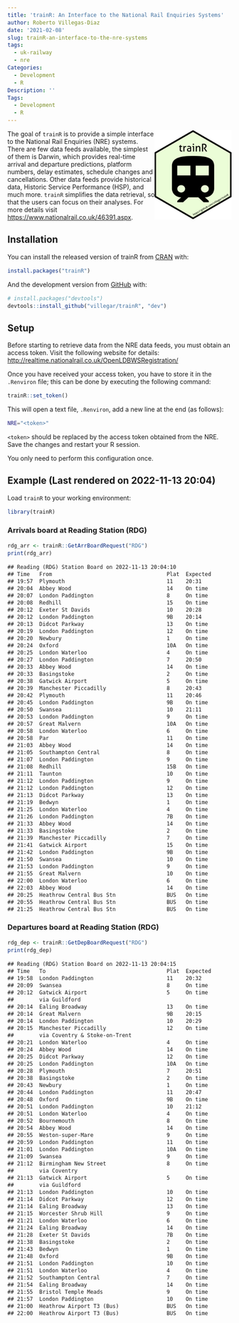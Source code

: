 ```yaml
---
title: 'trainR: An Interface to the National Rail Enquiries Systems'
author: Roberto Villegas-Diaz
date: '2021-02-08'
slug: trainR-an-interface-to-the-nre-systems
tags:
  - uk-railway
  - nre
Categories:
  - Development
  - R
Description: ''
Tags:
  - Development
  - R
---
```


<img src="https://raw.githubusercontent.com/villegar/trainR/main/inst/images/logo.png" alt="logo" align="right" height=200px/>

The goal of `trainR` is to provide a simple interface to the 
National Rail Enquiries (NRE) systems. There are few data feeds 
available, the simplest of them is Darwin, which provides real-time 
arrival and departure predictions, platform numbers, delay estimates, 
schedule changes and cancellations. Other data feeds provide historical 
data, Historic Service Performance (HSP), and much more. `trainR` 
simplifies the data retrieval, so that the users can focus on their 
analyses. For more details visit 
https://www.nationalrail.co.uk/46391.aspx.

## Installation

You can install the released version of trainR from [CRAN](https://CRAN.R-project.org) with:

``` r
install.packages("trainR")
```

And the development version from [GitHub](https://github.com/) with:

``` r
# install.packages("devtools")
devtools::install_github("villegar/trainR", "dev")
```

## Setup
Before starting to retrieve data from the NRE data feeds, you must obtain an access token. 
Visit the following website for details: http://realtime.nationalrail.co.uk/OpenLDBWSRegistration/

Once you have received your access token, you have to store it in the `.Renviron` file; this can be 
done by executing the following command:


```r
trainR::set_token()
```

This will open a text file, `.Renviron`, add a new line at the end (as follows):

```bash
NRE="<token>"
```

`<token>` should be replaced by the access token obtained from the NRE. Save the changes and restart 
your R session.

You only need to perform this configuration once.

## Example (Last rendered on 2022-11-13 20:04)

Load `trainR` to your working environment:

```r
library(trainR)
```

### Arrivals board at Reading Station (RDG)


```r
rdg_arr <- trainR::GetArrBoardRequest("RDG")
print(rdg_arr)
```

```
## Reading (RDG) Station Board on 2022-11-13 20:04:10
## Time   From                                    Plat  Expected
## 19:57  Plymouth                                11    20:31
## 20:04  Abbey Wood                              14    On time
## 20:07  London Paddington                       8     On time
## 20:08  Redhill                                 15    On time
## 20:12  Exeter St Davids                        10    20:28
## 20:12  London Paddington                       9B    20:14
## 20:13  Didcot Parkway                          13    On time
## 20:19  London Paddington                       12    On time
## 20:20  Newbury                                 1     On time
## 20:24  Oxford                                  10A   On time
## 20:25  London Waterloo                         4     On time
## 20:27  London Paddington                       7     20:50
## 20:33  Abbey Wood                              14    On time
## 20:33  Basingstoke                             2     On time
## 20:38  Gatwick Airport                         5     On time
## 20:39  Manchester Piccadilly                   8     20:43
## 20:42  Plymouth                                11    20:46
## 20:45  London Paddington                       9B    On time
## 20:50  Swansea                                 10    21:11
## 20:53  London Paddington                       9     On time
## 20:57  Great Malvern                           10A   On time
## 20:58  London Waterloo                         6     On time
## 20:58  Par                                     11    On time
## 21:03  Abbey Wood                              14    On time
## 21:05  Southampton Central                     8     On time
## 21:07  London Paddington                       9     On time
## 21:08  Redhill                                 15B   On time
## 21:11  Taunton                                 10    On time
## 21:12  London Paddington                       9     On time
## 21:12  London Paddington                       12    On time
## 21:13  Didcot Parkway                          13    On time
## 21:19  Bedwyn                                  1     On time
## 21:25  London Waterloo                         4     On time
## 21:26  London Paddington                       7B    On time
## 21:33  Abbey Wood                              14    On time
## 21:33  Basingstoke                             2     On time
## 21:39  Manchester Piccadilly                   7     On time
## 21:41  Gatwick Airport                         15    On time
## 21:42  London Paddington                       9B    On time
## 21:50  Swansea                                 10    On time
## 21:53  London Paddington                       9     On time
## 21:55  Great Malvern                           10    On time
## 22:00  London Waterloo                         6     On time
## 22:03  Abbey Wood                              14    On time
## 20:25  Heathrow Central Bus Stn                BUS   On time
## 20:55  Heathrow Central Bus Stn                BUS   On time
## 21:25  Heathrow Central Bus Stn                BUS   On time
```

### Departures board at Reading Station (RDG)


```r
rdg_dep <- trainR::GetDepBoardRequest("RDG")
print(rdg_dep)
```

```
## Reading (RDG) Station Board on 2022-11-13 20:04:15
## Time   To                                      Plat  Expected
## 19:58  London Paddington                       11    20:32
## 20:09  Swansea                                 8     On time
## 20:12  Gatwick Airport                         5     On time
##        via Guildford                           
## 20:14  Ealing Broadway                         13    On time
## 20:14  Great Malvern                           9B    20:15
## 20:14  London Paddington                       10    20:29
## 20:15  Manchester Piccadilly                   12    On time
##        via Coventry & Stoke-on-Trent           
## 20:21  London Waterloo                         4     On time
## 20:24  Abbey Wood                              14    On time
## 20:25  Didcot Parkway                          12    On time
## 20:25  London Paddington                       10A   On time
## 20:28  Plymouth                                7     20:51
## 20:38  Basingstoke                             2     On time
## 20:43  Newbury                                 1     On time
## 20:44  London Paddington                       11    20:47
## 20:48  Oxford                                  9B    On time
## 20:51  London Paddington                       10    21:12
## 20:51  London Waterloo                         4     On time
## 20:52  Bournemouth                             8     On time
## 20:54  Abbey Wood                              14    On time
## 20:55  Weston-super-Mare                       9     On time
## 20:59  London Paddington                       11    On time
## 21:01  London Paddington                       10A   On time
## 21:09  Swansea                                 9     On time
## 21:12  Birmingham New Street                   8     On time
##        via Coventry                            
## 21:13  Gatwick Airport                         5     On time
##        via Guildford                           
## 21:13  London Paddington                       10    On time
## 21:14  Didcot Parkway                          12    On time
## 21:14  Ealing Broadway                         13    On time
## 21:15  Worcester Shrub Hill                    9     On time
## 21:21  London Waterloo                         6     On time
## 21:24  Ealing Broadway                         14    On time
## 21:28  Exeter St Davids                        7B    On time
## 21:38  Basingstoke                             2     On time
## 21:43  Bedwyn                                  1     On time
## 21:48  Oxford                                  9B    On time
## 21:51  London Paddington                       10    On time
## 21:51  London Waterloo                         4     On time
## 21:52  Southampton Central                     7     On time
## 21:54  Ealing Broadway                         14    On time
## 21:55  Bristol Temple Meads                    9     On time
## 21:57  London Paddington                       10    On time
## 21:00  Heathrow Airport T3 (Bus)               BUS   On time
## 22:00  Heathrow Airport T3 (Bus)               BUS   On time
```

